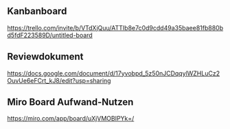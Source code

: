 ## Kanbanboard
https://trello.com/invite/b/VTdXjQuu/ATTIb8e7c0d9cdd49a35baee81fb880bd5fdF223589D/untitled-board

## Reviewdokument
https://docs.google.com/document/d/17yvobpd_5z50nJCDqqylWZHLuCz2OuvUe6eFCrt_kJ8/edit?usp=sharing

## Miro Board Aufwand-Nutzen
https://miro.com/app/board/uXjVMOBIPYk=/
